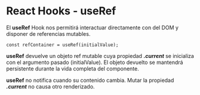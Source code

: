 # React Hooks - useRef

El **useRef** Hook nos permitirá interactuar directamente con del DOM y disponer de referencias mutables.

```
const refContainer = useRef(initialValue);
```

**useRef** devuelve un objeto ref mutable cuya propiedad ___.current___ se inicializa con el argumento pasado (initialValue). El objeto devuelto se mantendrá persistente durante la vida completa del componente.

**useRef** no notifica cuando su contenido cambia. Mutar la propiedad ___.current___ no causa otro renderizado.
